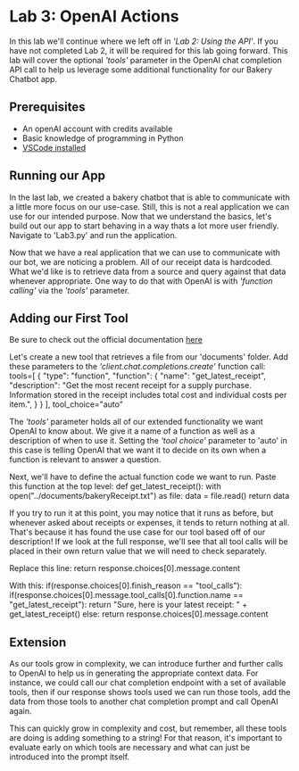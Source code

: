 # Lab 3: OpenAI Actions
In this lab we'll continue where we left off in _'Lab 2: Using the API'_. If you have not completed Lab 2, it will be required for this lab going forward. This lab will cover the optional _'tools'_ parameter in the OpenAI chat completion API call to help us leverage some additional functionality for our Bakery Chatbot app. 

## Prerequisites
* An openAI account with credits available
* Basic knowledge of programming in Python
* [VSCode installed](https://code.visualstudio.com/download)

## Running our App
In the last lab, we created a bakery chatbot that is able to communicate with a little more focus on our use-case. Still, this is not a real application we can use for our intended purpose. Now that we understand the basics, let's build out our app to start behaving in a way thats a lot more user friendly. Navigate to 'Lab3.py' and run the application.

Now that we have a real application that we can use to communicate with our bot, we are noticing a problem. All of our receipt data is hardcoded. What we'd like is to retrieve data from a source and query against that data whenever appropriate. One way to do that with OpenAI is with _'function calling'_ via the _'tools'_ parameter.

## Adding our First Tool
Be sure to check out the official documentation [here](https://platform.openai.com/docs/guides/function-calling)

Let's create a new tool that retrieves a file from our 'documents' folder. 
Add these parameters to the _'client.chat.completions.create'_ function call:
    tools=[
      {
        "type": "function",
        "function": {
          "name": "get_latest_receipt",
          "description": "Get the most recent receipt for a supply purchase. Information stored in the receipt includes total cost and individual costs per item.",
        }
      }
    ],
    tool_choice="auto"

The _'tools'_ parameter holds all of our extended functionality we want OpenAI to know about. We give it a name of a function as well as a description of when to use it. Setting the _'tool choice'_ parameter to 'auto' in this case is telling OpenAI that we want it to decide on its own when a function is relevant to answer a question.

Next, we'll have to define the actual function code we want to run. Paste this function at the top level:
    def get_latest_receipt():
    with open("../documents/bakeryReceipt.txt") as file:
        data = file.read()
    return data

If you try to run it at this point, you may notice that it runs as before, but whenever asked about receipts or expenses, it tends to return nothing at all. That's because it has found the use case for our tool based off of our description! If we look at the full response, we'll see that all tool calls will be placed in their own return value that we will need to check separately. 

Replace this line:
    return response.choices[0].message.content

With this:
    if(response.choices[0].finish_reason == "tool_calls"):
        if(response.choices[0].message.tool_calls[0].function.name == "get_latest_receipt"):
            return "Sure, here is your latest receipt: " + get_latest_receipt()
    else:
        return response.choices[0].message.content


## Extension 
As our tools grow in complexity, we can introduce further and further calls to OpenAI to help us in generating the appropriate context data. For instance, we could call our chat completion endpoint with a set of available tools, then if our response shows tools used we can run those tools, add the data from those tools to another chat completion prompt and call OpenAI again.

This can quickly grow in complexity and cost, but remember, all these tools are doing is adding something to a string! For that reason, it's important to evaluate early on which tools are necessary and what can just be introduced into the prompt itself.